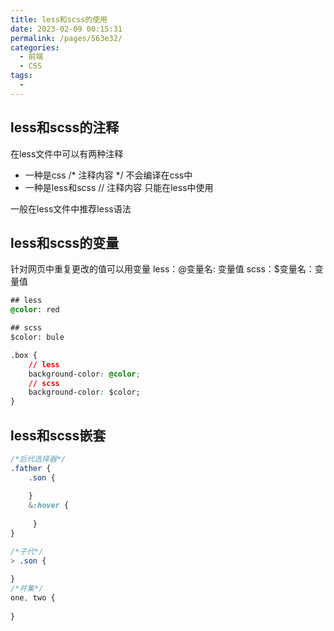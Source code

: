 ```yaml
---
title: less和scss的使用
date: 2023-02-09 00:15:31
permalink: /pages/563e32/
categories: 
  - 前端
  - CSS
tags: 
  - 
---
```

## less和scss的注释
在less文件中可以有两种注释
* 一种是css  /* 注释内容 */ 不会编译在css中
* 一种是less和scss // 注释内容    只能在less中使用

一般在less文件中推荐less语法

## less和scss的变量
针对网页中重复更改的值可以用变量
less：@变量名: 变量值
scss：$变量名：变量值
```css
## less 
@color: red

## scss
$color: bule

.box {
    // less
    background-color: @color;
    // scss
    background-color: $color;     
}

```

## less和scss嵌套

```css
/*后代选择器*/
.father {
    .son {
        
    }
    &:hover {
    
     }
}

/*子代*/
> .son {
    
}
/*并集*/
one, two {
    
}
```

